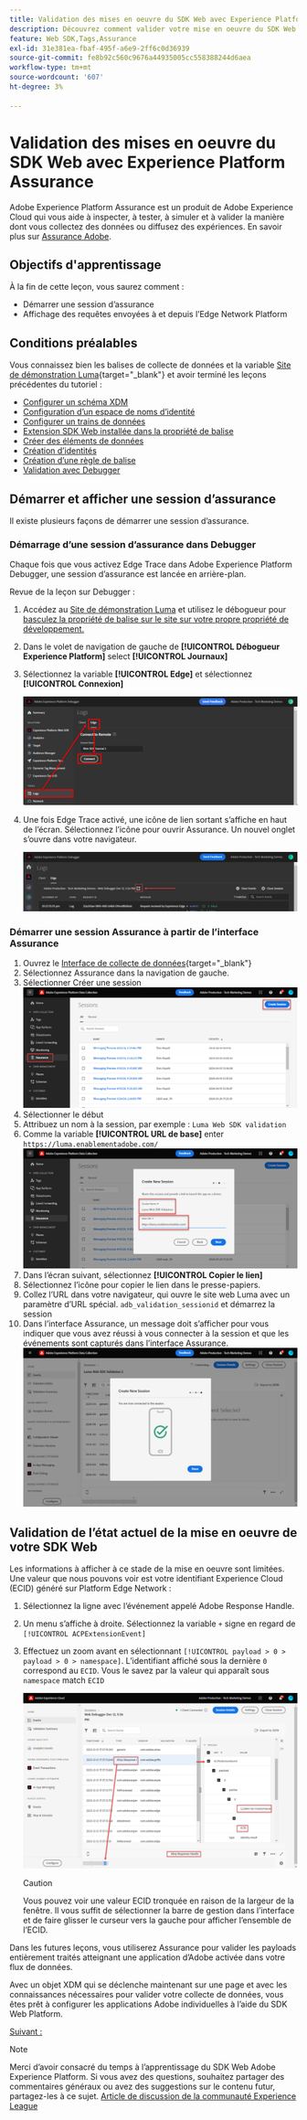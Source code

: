 ```yaml
---
title: Validation des mises en oeuvre du SDK Web avec Experience Platform Assurance
description: Découvrez comment valider votre mise en oeuvre du SDK Web Platform avec Adobe Experience Platform Assurance. Cette leçon fait partie du tutoriel Mise en oeuvre de Adobe Experience Cloud avec le SDK Web .
feature: Web SDK,Tags,Assurance
exl-id: 31e381ea-fbaf-495f-a6e9-2ff6c0d36939
source-git-commit: fe8b92c560c9676a44935005cc558388244d6aea
workflow-type: tm+mt
source-wordcount: '607'
ht-degree: 3%

---
```


# Validation des mises en oeuvre du SDK Web avec Experience Platform Assurance

Adobe Experience Platform Assurance est un produit de Adobe Experience Cloud qui vous aide à inspecter, à tester, à simuler et à valider la manière dont vous collectez des données ou diffusez des expériences. En savoir plus sur [Assurance Adobe](https://experienceleague.adobe.com/docs/experience-platform/assurance/home.html?lang=en).


## Objectifs d&#39;apprentissage

À la fin de cette leçon, vous saurez comment :

* Démarrer une session d’assurance
* Affichage des requêtes envoyées à et depuis l’Edge Network Platform

## Conditions préalables

Vous connaissez bien les balises de collecte de données et la variable [Site de démonstration Luma](https://luma.enablementadobe.com/content/luma/us/en.html){target="_blank"} et avoir terminé les leçons précédentes du tutoriel :

* [Configurer un schéma XDM](configure-schemas.md)
* [Configuration d’un espace de noms d’identité](configure-identities.md)
* [Configurer un trains de données](configure-datastream.md)
* [Extension SDK Web installée dans la propriété de balise](install-web-sdk.md)
* [Créer des éléments de données](create-data-elements.md)
* [Création d’identités](create-identities.md)
* [Création d’une règle de balise](create-tag-rule.md)
* [Validation avec Debugger](validate-with-debugger.md)


## Démarrer et afficher une session d’assurance

Il existe plusieurs façons de démarrer une session d’assurance.

### Démarrage d’une session d’assurance dans Debugger

Chaque fois que vous activez Edge Trace dans Adobe Experience Platform Debugger, une session d’assurance est lancée en arrière-plan.

Revue de la leçon sur Debugger :

1. Accédez au [Site de démonstration Luma](https://luma.enablementadobe.com/content/luma/us/en.html) et utilisez le débogueur pour [basculez la propriété de balise sur le site sur votre propre propriété de développement.](validate-with-debugger.md#use-the-experience-platform-debugger-to-map-to-your-tags-property)
1. Dans le volet de navigation de gauche de **[!UICONTROL Débogueur Experience Platform]** select **[!UICONTROL Journaux]**
1. Sélectionnez la variable **[!UICONTROL Edge]** et sélectionnez **[!UICONTROL Connexion]**

   ![Connexion à Edge Trace](assets/analytics-debugger-edgeTrace.png)
1. Une fois Edge Trace activé, une icône de lien sortant s’affiche en haut de l’écran. Sélectionnez l’icône pour ouvrir Assurance. Un nouvel onglet s’ouvre dans votre navigateur.

   ![Démarrer la session Assurance](assets/validate-debugger-start-assurnance.png)


### Démarrer une session Assurance à partir de l’interface Assurance

1. Ouvrez le [Interface de collecte de données](https://experience.adobe.com/#/data-collection/home){target="_blank"}
1. Sélectionnez Assurance dans la navigation de gauche.
1. Sélectionner Créer une session
   ![Création d’une session d’assurance](assets/assurance-create-session.png)
1. Sélectionner le début
1. Attribuez un nom à la session, par exemple : `Luma Web SDK validation`
1. Comme la variable **[!UICONTROL URL de base]** enter `https://luma.enablementadobe.com/`
   ![Attribution d’un nom à la session Assurance](assets/assurance-name-session.png)
1. Dans l’écran suivant, sélectionnez **[!UICONTROL Copier le lien]**
1. Sélectionnez l’icône pour copier le lien dans le presse-papiers.
1. Collez l’URL dans votre navigateur, qui ouvre le site web Luma avec un paramètre d’URL spécial. `adb_validation_sessionid` et démarrez la session
1. Dans l’interface Assurance, un message doit s’afficher pour vous indiquer que vous avez réussi à vous connecter à la session et que les événements sont capturés dans l’interface Assurance.
   ![La session d’assurance est connectée.](assets/assurance-success.png)

## Validation de l’état actuel de la mise en oeuvre de votre SDK Web

Les informations à afficher à ce stade de la mise en oeuvre sont limitées. Une valeur que nous pouvons voir est votre identifiant Experience Cloud (ECID) généré sur Platform Edge Network :

1. Sélectionnez la ligne avec l’événement appelé Adobe Response Handle.
1. Un menu s’affiche à droite. Sélectionnez la variable `+` signe en regard de `[!UICONTROL ACPExtensionEvent]`
1. Effectuez un zoom avant en sélectionnant `[!UICONTROL payload > 0 > payload > 0 > namespace]`. L’identifiant affiché sous la dernière `0` correspond au `ECID`. Vous le savez par la valeur qui apparaît sous `namespace` match `ECID`

   ![Assurance validate ECID](assets/validate-assurance-ecid.png)

   >[!CAUTION]
   >
   >Vous pouvez voir une valeur ECID tronquée en raison de la largeur de la fenêtre. Il vous suffit de sélectionner la barre de gestion dans l’interface et de faire glisser le curseur vers la gauche pour afficher l’ensemble de l’ECID.

Dans les futures leçons, vous utiliserez Assurance pour valider les payloads entièrement traités atteignant une application d’Adobe activée dans votre flux de données.

Avec un objet XDM qui se déclenche maintenant sur une page et avec les connaissances nécessaires pour valider votre collecte de données, vous êtes prêt à configurer les applications Adobe individuelles à l’aide du SDK Web Platform.

[Suivant : ](setup-experience-platform.md)

>[!NOTE]
>
>Merci d’avoir consacré du temps à l’apprentissage du SDK Web Adobe Experience Platform. Si vous avez des questions, souhaitez partager des commentaires généraux ou avez des suggestions sur le contenu futur, partagez-les à ce sujet. [Article de discussion de la communauté Experience League](https://experienceleaguecommunities.adobe.com/t5/adobe-experience-platform-launch/tutorial-discussion-implement-adobe-experience-cloud-with-web/td-p/444996)
